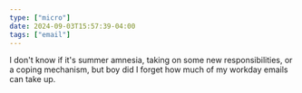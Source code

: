 ```yaml
---
type: ["micro"]
date: 2024-09-03T15:57:39-04:00
tags: ["email"]
---
```

I don't know if it's summer amnesia, taking on some new responsibilities, or a coping mechanism, but boy did I forget how much of my workday emails can take up.
